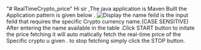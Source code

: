 "# RealTimeCrypto_price" 
Hi sir ,The java application is Maven Built the Application pattern is given below .
![Display](https://github.com/JAYAPRAKASHMM/RealTimeCrypto_price/assets/113834605/f7e88349-9f0c-4030-af39-d00df87abacb)
the name feild is the input feild that requires the specific Crypto currency name.(CASE SENSITIVE)
After entering the name available in the table .Click START button to initate the price fetching it will auto matically fetch the real-time price of the Specific crypto u given .
to stop fetching simply click the STOP button.
